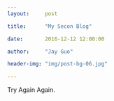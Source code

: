 ```yaml
---
layout:     post

title:      "My Secon Blog"

date:       2016-12-12 12:00:00

author:     "Jay Guo"

header-img: "img/post-bg-06.jpg"

---
```


<p>Try Again Again.</p>

